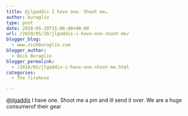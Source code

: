 ```yaml
---
title: @jlgaddis I have one. Shoot me…
author: buraglio
type: post
date: 2010-05-20T15:06:00+00:00
url: /2010/05/20/jlgaddis-i-have-one-shoot-me/
blogger_blog:
  - www.nickburaglio.com
blogger_author:
  - Nick Buraglio
blogger_permalink:
  - /2010/05/jlgaddis-i-have-one-shoot-me.html
categories:
  - The firehose

---
```

@[jlgaddis][1] I have one. Shoot me a pm and ill send it over. We are a huge consumerof their gear

 [1]: http://twitter.com/jlgaddis